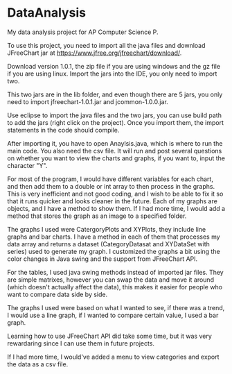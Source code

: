 # DataAnalysis
My data analysis project for AP Computer Science P.

To use this project, you need to import all the java files and download JFreeChart jar at https://www.jfree.org/jfreechart/download/. 

Download version 1.0.1, the zip file if you are using windows and the gz file if you are using linux.
Import the jars into the IDE, you only need to import two.

This two jars are in the lib folder, and even though there are 5 jars, you only need to import jfreechart-1.0.1.jar and jcommon-1.0.0.jar. 

Use eclipse to import the java files and the two jars, you can use build path to add the jars (right click on the project). Once you import them, the import statements in the code should compile.

After importing it, you have to open Anaylsis.java, which is where to run the main code. You also need the csv file.
It will run and post several questions on whether you want to view the charts and graphs, if you want to, input the character "Y".

For most of the program, I would have different variables for each chart, and then add them to a double or int array to then process in the graphs. This is very inefficient and not good coding, and I wish to be able to fix it so that it runs quicker and looks cleaner in the future. Each of my graphs are objects, and I have a method to show them. If I had more time, I would add a method that stores the graph as an image to a specified folder.

The graphs I used were CatergoryPlots and XYPlots, they include line graphs and bar charts. I have a method in each of them that processes my data array and returns a dataset (CategoryDatasat and XYDataSet with series) used to generate my graph. I customized the graphs a bit using the color changes in Java swing and the support from JFreeChart API.

For the tables, I used java swing methods instead of imported jar files. They are simple matrixes, however you can swap the data and move it around (which doesn't actually affect the data), this makes it easier for people who want to compare data side by side.

The graphs I used were based on what I wanted to see, if there was a trend, I would use a line graph, if I wanted to compare certain value, I used a bar graph.

Learning how to use JFreeChart API did take some time, but it was very rewardaring since I can use them in future projects. 

If I had more time, I would've added a menu to view categories and export the data as a csv file.
